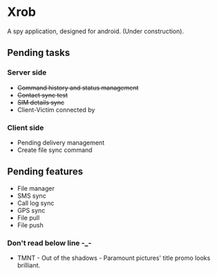 # Xrob
A spy application, designed for android. (Under construction).

## Pending tasks

### Server side
- ~~Command history and status management~~
- ~~Contact sync test~~
- ~~SIM details sync~~
- Client-Victim connected by

### Client side
- Pending delivery management
- Create file sync command


## Pending features

- File manager
- SMS sync
- Call log sync
- GPS sync
- File pull
- File push

### Don't read below line -_-
- TMNT - Out of the shadows - Paramount pictures' title promo looks brilliant.

